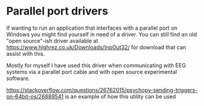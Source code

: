 # Parallel port drivers

If wanting to run an application that interfaces with a parallel port on Windows you might find yourself in need of a driver. You can still find an old "open source"-ish driver available at https://www.highrez.co.uk/Downloads/InpOut32/ for download that can assist with this.

Mostly for myself I have used this driver when communicating with EEG systems via a parallel port cable and with open source experimental software.

https://stackoverflow.com/questions/26762015/psychopy-sending-triggers-on-64bit-os/26889541 is an example of how this utility can be used